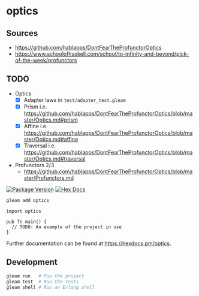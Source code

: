 # optics

## Sources

- https://github.com/hablapps/DontFearTheProfunctorOptics
- https://www.schoolofhaskell.com/school/to-infinity-and-beyond/pick-of-the-week/profunctors

## TODO

- Optics
  - [x] Adapter laws in `test/adapter_test.gleam`
  - [x] Prism i.e. https://github.com/hablapps/DontFearTheProfunctorOptics/blob/master/Optics.md#prism
  - [x] Affine i.e. https://github.com/hablapps/DontFearTheProfunctorOptics/blob/master/Optics.md#affine
  - [x] Traversal i.e. https://github.com/hablapps/DontFearTheProfunctorOptics/blob/master/Optics.md#traversal
- Profunctors 2/3
  - https://github.com/hablapps/DontFearTheProfunctorOptics/blob/master/Profunctors.md

[![Package Version](https://img.shields.io/hexpm/v/optics)](https://hex.pm/packages/optics)
[![Hex Docs](https://img.shields.io/badge/hex-docs-ffaff3)](https://hexdocs.pm/optics/)

```sh
gleam add optics
```
```gleam
import optics

pub fn main() {
  // TODO: An example of the project in use
}
```

Further documentation can be found at <https://hexdocs.pm/optics>.

## Development

```sh
gleam run   # Run the project
gleam test  # Run the tests
gleam shell # Run an Erlang shell
```
